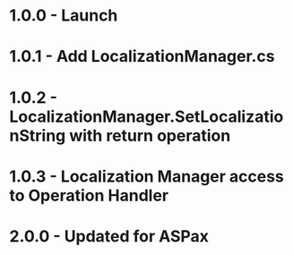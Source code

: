 # 1.0.0 - Launch
# 1.0.1 - Add LocalizationManager.cs
# 1.0.2 - LocalizationManager.SetLocalizationString with return operation
# 1.0.3 - Localization Manager access to Operation Handler
# 2.0.0 - Updated for ASPax